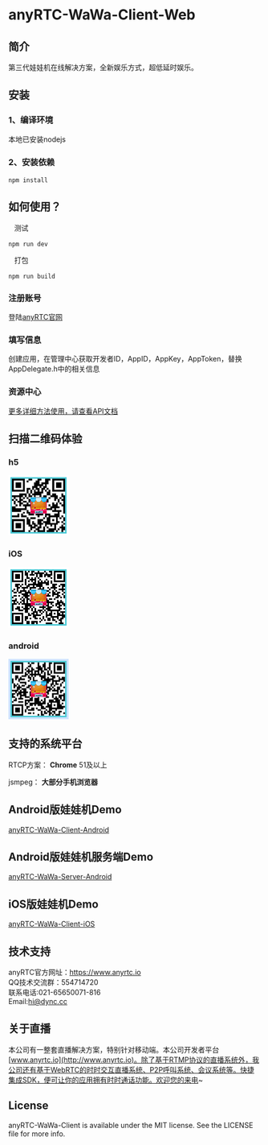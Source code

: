 # anyRTC-WaWa-Client-Web

## 简介
第三代娃娃机在线解决方案，全新娱乐方式，超低延时娱乐。</br>

## 安装
### 1、编译环境
本地已安装nodejs

### 2、安装依赖
    npm install


## 如何使用？


    测试<br>
    
    npm run dev
    
    打包<br>
    
    npm run build

### 注册账号
登陆[anyRTC官网](https://www.anyrtc.io/)

### 填写信息
创建应用，在管理中心获取开发者ID，AppID，AppKey，AppToken，替换AppDelegate.h中的相关信息


### 资源中心
[更多详细方法使用，请查看API文档](https://www.anyrtc.io/resoure)


## 扫描二维码体验

### h5
![anyRTC_WaWaji_h5](anyRTC_WaWaji_h5.png)</br>
### iOS
![anyRTC_WaWaji_iOS](anyRTC_WaWaji_iOS.png)</br>
### android
![anyRTC_WaWaji_android](anyRTC_WaWaji_android.png)</br>



## 支持的系统平台

RTCP方案：
**Chrome** 51及以上

jsmpeg：
**大部分手机浏览器**

## Android版娃娃机Demo
[anyRTC-WaWa-Client-Android](https://github.com/AnyRTC/anyRTC-WaWa-Client-Android)
## Android版娃娃机服务端Demo
[anyRTC-WaWa-Server-Android](https://github.com/AnyRTC/anyRTC-WaWa-Server-Android)
## iOS版娃娃机Demo
[anyRTC-WaWa-Client-iOS](https://github.com/AnyRTC/anyRTC-WaWa-Client-iOS)

## 技术支持
anyRTC官方网址：https://www.anyrtc.io </br>
QQ技术交流群：554714720 </br>
联系电话:021-65650071-816 </br>
Email:hi@dync.cc</br>

## 关于直播
本公司有一整套直播解决方案，特别针对移动端。本公司开发者平台[www.anyrtc.io](http://www.anyrtc.io)。除了基于RTMP协议的直播系统外，我公司还有基于WebRTC的时时交互直播系统、P2P呼叫系统、会议系统等。快捷集成SDK，便可让你的应用拥有时时通话功能。欢迎您的来电~
## License

anyRTC-WaWa-Client is available under the MIT license. See the LICENSE file for more info.

